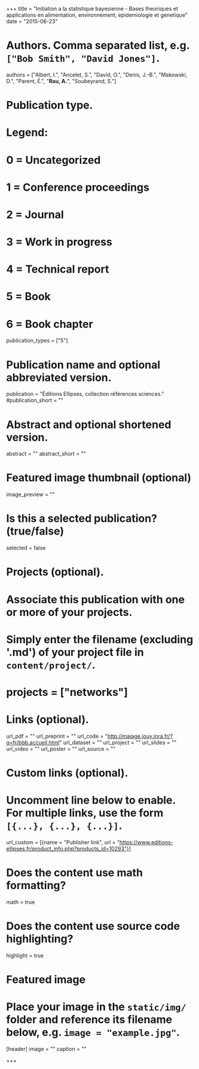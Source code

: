 +++
title = "Initiation a la statistique bayesienne - Bases theoriques et applications en alimentation, environnement, epidemiologie et genetique"
date = "2015-06-23"

# Authors. Comma separated list, e.g. `["Bob Smith", "David Jones"]`.
authors = ["Albert, I.", "Ancelet, S.", "David, O.", "Denis, J.-B.", "Makowski, D.", "Parent, &Eacute;.", "**Rau, A.**", "Soubeyrand, S."]

# Publication type.
# Legend:
# 0 = Uncategorized
# 1 = Conference proceedings
# 2 = Journal
# 3 = Work in progress
# 4 = Technical report
# 5 = Book
# 6 = Book chapter
publication_types = ["5"]

# Publication name and optional abbreviated version.
publication = "&Eacute;ditions Ellipses, collection r&eacute;f&eacute;rences sciences."
#publication_short = ""

# Abstract and optional shortened version.
abstract = ""
abstract_short = ""


# Featured image thumbnail (optional)
image_preview = ""

# Is this a selected publication? (true/false)
selected = false

# Projects (optional).
#   Associate this publication with one or more of your projects.
#   Simply enter the filename (excluding '.md') of your project file in `content/project/`.
# projects = ["networks"]

# Links (optional).
url_pdf = ""
url_preprint = ""
url_code = "http://maiage.jouy.inra.fr/?q=fr/bbb.accueil.html"
url_dataset = ""
url_project = ""
url_slides = ""
url_video = ""
url_poster = ""
url_source = ""

# Custom links (optional).
#   Uncomment line below to enable. For multiple links, use the form `[{...}, {...}, {...}]`.
url_custom = [{name = "Publisher link", url = "https://www.editions-ellipses.fr/product_info.php?products_id=10293"}]


# Does the content use math formatting?
math = true

# Does the content use source code highlighting?
highlight = true

# Featured image
# Place your image in the `static/img/` folder and reference its filename below, e.g. `image = "example.jpg"`.
[header]
image = ""
caption = ""

+++

